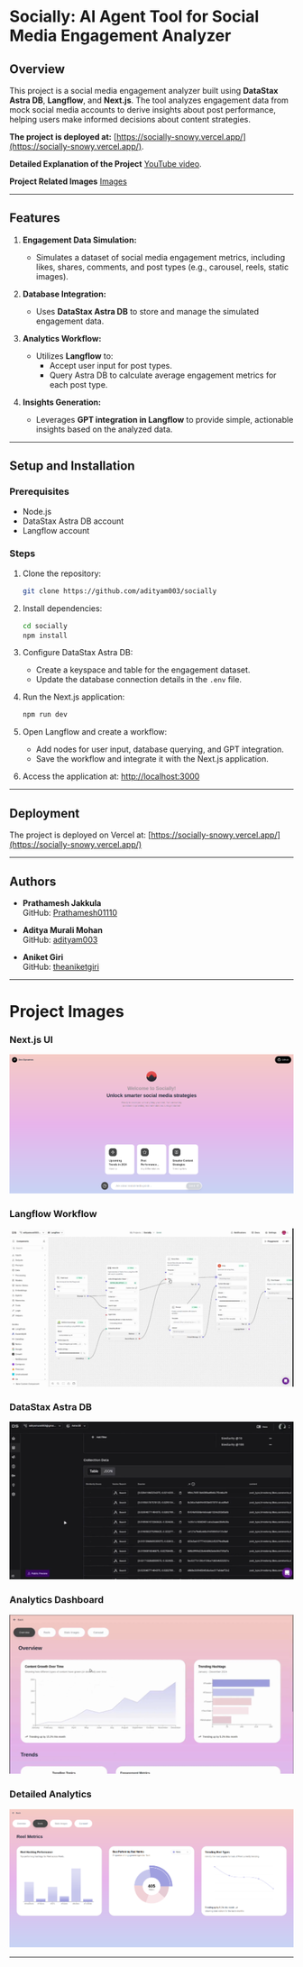 # Socially: AI Agent Tool for Social Media Engagement Analyzer

## Overview
This project is a social media engagement analyzer built using **DataStax Astra DB**, **Langflow**, and **Next.js**. The tool analyzes engagement data from mock social media accounts to derive insights about post performance, helping users make informed decisions about content strategies.

**The project is deployed at:** [https://socially-snowy.vercel.app/](https://socially-snowy.vercel.app/).

**Detailed Explanation of the Project**  [YouTube video](https://www.youtube.com/watch?v=sWw91OwDWIY&t=5s).

**Project Related Images**  [Images](#project-images)

---

## Features
1. **Engagement Data Simulation:**
   - Simulates a dataset of social media engagement metrics, including likes, shares, comments, and post types (e.g., carousel, reels, static images).

2. **Database Integration:**
   - Uses **DataStax Astra DB** to store and manage the simulated engagement data.

3. **Analytics Workflow:**
   - Utilizes **Langflow** to:
     - Accept user input for post types.
     - Query Astra DB to calculate average engagement metrics for each post type.

4. **Insights Generation:**
   - Leverages **GPT integration in Langflow** to provide simple, actionable insights based on the analyzed data.

---

## Setup and Installation

### Prerequisites
- Node.js
- DataStax Astra DB account
- Langflow account

### Steps
1. Clone the repository:
   ```bash
   git clone https://github.com/adityam003/socially
   ```

2. Install dependencies:
   ```bash
   cd socially
   npm install
   ```

3. Configure DataStax Astra DB:
   - Create a keyspace and table for the engagement dataset.
   - Update the database connection details in the `.env` file.

4. Run the Next.js application:
   ```bash
   npm run dev
   ```

5. Open Langflow and create a workflow:
   - Add nodes for user input, database querying, and GPT integration.
   - Save the workflow and integrate it with the Next.js application.

6. Access the application at:
   [http://localhost:3000](http://localhost:3000)

---

## Deployment
The project is deployed on Vercel at:
[https://socially-snowy.vercel.app/](https://socially-snowy.vercel.app/)

---

## Authors
- **Prathamesh Jakkula**  
  GitHub: [Prathamesh01110](https://github.com/Prathamesh01110)

- **Aditya Murali Mohan**  
  GitHub: [adityam003](https://github.com/adityam003)

- **Aniket Giri**  
  GitHub: [theaniketgiri](https://github.com/theaniketgiri)

---

# Project Images

### Next.js UI
![Application UI](public/ui.png)

### Langflow Workflow
![Langflow Workflow](public/langflow.png)

### DataStax Astra DB
![DataStax Astra DB](public/datastax.png)

### Analytics Dashboard
![Analytics Dashboard - Overview](public/analytics.png)

### Detailed Analytics
![Analytics Dashboard](public/analytics2.png)

---



